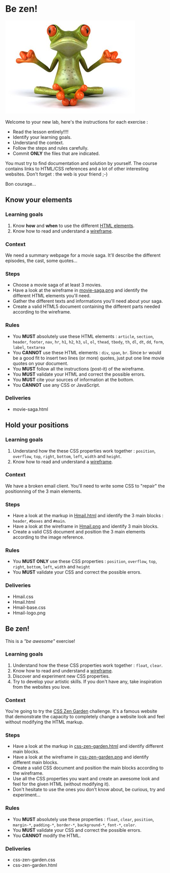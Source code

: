 <!-- title : Lab : Be Zen! -->
<!-- author : Hubert SABLONNIÈRE -->
<!-- description : Exercises around HTML semantics and CSS positionning. You'll also try to be creative and experiment. -->
<!-- keywords : html, elements, css, position, float, box-model -->

<link href="../css/bootstrap.min.css" rel="stylesheet">
<link href="../css/bootstrap-responsive.min.css" rel="stylesheet">
<link href="../css/theme-2012-common.css" rel="stylesheet">
<link href="../css/theme-2012-lab.css" rel="stylesheet">

# Be zen!

<!-- toc -->

![lab-logo](../img/frog.jpg)

Welcome to your new lab, here's the instructions for each exercise :

* Read the lesson entirely!!!!
* Identify your learning goals.
* Understand the context.
* Follow the steps and rules carefully.
* Commit **ONLY** the files that are indicated.

You must try to find documentation and solution by yourself. The course contains links to HTML/CSS references and a lot of other interesting websites. Don't forget : the web is your friend ;-)

Bon courage...

## Know your elements

### Learning goals

1. Know **how** and **when** to use the different [HTML elements](https://developer.mozilla.org/en-US/docs/HTML/Element).
1. Know how to read and understand a [wireframe](http://en.wikipedia.org/wiki/Website_wireframe).

### Context

We need a summary webpage for a movie saga. It'll describe the different episodes, the cast, some quotes...

### Steps

* Choose a movie saga of at least 3 movies.
* Have a look at the wireframe in [movie-saga.png](../labs-files/be-zen/movie-saga.png) and identify the different HTML elements you'll need.
* Gather the different texts and informations you'll need about your saga.
* Create a valid HTML5 document containing the different parts needed according to the wireframe.

### Rules

* You **MUST** absolutely use these HTML elements : `article`, `section`, `header`, `footer`, `nav`, `hr`, `h1`, `h2`, `h3`, `ul`, `ol`, `thead`, `tbody`, `th`, `dl`, `dt`, `dd`, `form`, `label`, `textarea`
* You **CANNOT** use these HTML elements : `div`, `span`, `br`. Since `br` would be a good fit to insert two lines (or more) quotes, just put one line movie quotes on your document.
* You **MUST** follow all the instructions (post-it) of the wireframe.
* You **MUST** validate your HTML and correct the possible errors.
* You **MUST** cite your sources of information at the bottom.
* You **CANNOT** use any CSS or JavaScript.

### Deliveries

<!-- .deliveries -->
* movie-saga.html

## Hold your positions

### Learning goals

1. Understand how the these CSS properties work together : `position`, `overflow`, `top`, `right`, `bottom`, `left`, `width` and `height`.
1. Know how to read and understand a [wireframe](http://en.wikipedia.org/wiki/Website_wireframe).

### Context

We have a broken email client. You'll need to write some CSS to "repair" the positionning of the 3 main elements.

### Steps

* Have a look at the markup in [Hmail.html](../labs-files/be-zen/Hmail.html) and identify the 3 main blocks : `header`, `#boxes` and `#main`.
* Have a look at the wireframe in [Hmail.png](../labs-files/be-zen/Hmail.png) and identify 3 main blocks.
* Create a valid CSS document and position the 3 main elements according to the image reference.

### Rules

* You **MUST ONLY** use these CSS properties : `position`, `overflow`, `top`, `right`, `bottom`, `left`, `width` and `height`
* You **MUST** validate your CSS and correct the possible errors.

### Deliveries

<!-- .deliveries -->
* Hmail.css
* Hmail.html
* Hmail-base.css
* Hmail-logo.png

## Be zen!

This is a *"be awesome"* exercise!

### Learning goals

1. Understand how the these CSS properties work together : `float`, `clear`.
1. Know how to read and understand a [wireframe](http://en.wikipedia.org/wiki/Website_wireframe).
1. Discover and experiment new CSS properties.
1. Try to develop your artistic skills. If you don't have any, take inspiration from the websites you love.

### Context

You're going to try the [CSS Zen Garden](http://www.csszengarden.com) challenge. It's a famous website that demonstrate the capacity to completely change a website look and feel without modifying the HTML markup.

### Steps

* Have a look at the markup in [css-zen-garden.html](../labs-files/be-zen/css-zen-garden.html) and identify different main blocks.
* Have a look at the wireframe in [css-zen-garden.png](../labs-files/be-zen/css-zen-garden.png) and identify different main blocks.
* Create a valid CSS document and position the main blocks according to the wireframe.
* Use all the CSS properties you want and create an awesome look and feel for the given HTML (without modifying it).
* Don't hesitate to use the ones you don't know about, be curious, try and experiment...

### Rules

* You **MUST** absolutely use these properties : `float`, `clear`, `position`, `margin-*`, `padding-*`, `border-*`, `background-*`, `font-*`, `color`.
* You **MUST** validate your CSS and correct the possible errors.
* You **CANNOT** modify the HTML.

### Deliveries

<!-- .deliveries -->
* css-zen-garden.css
* css-zen-garden.html

<script src="../js/jquery-1.8.1.min.js"></script>
<script src="../js/bootstrap.min.js"></script>
